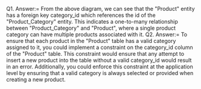 Q1. Answer:= From the above diagram, we can see that the "Product" entity has a foreign key category_id which references the id of the "Product_Category" entity. This indicates a one-to-many relationship between "Product_Category" and "Product", where a single product category can have multiple products associated with it.
Q2. Answer:= To ensure that each product in the "Product" table has a valid category assigned to it, you could implement a constraint on the category_id column of the "Product" table. This constraint would ensure that any attempt to insert a new product into the table without a valid category_id would result in an error. Additionally, you could enforce this constraint at the application level by ensuring that a valid category is always selected or provided when creating a new product.
